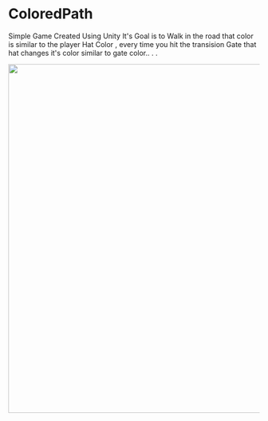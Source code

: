 # ColoredPath
Simple Game Created Using Unity It's Goal is to Walk in the road that color is similar to the player Hat Color ,
every time you hit the transision Gate that hat changes it's color similar to gate color..
.
.


<img src="https://github.com/mohamedaraby122/ColoredPath/blob/master/ezgif.com-video-to-gif.gif" width="700"/>
